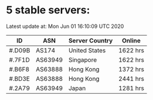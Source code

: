 # 5 stable servers:

Latest update at: Mon Jun 01 16:10:09 UTC 2020

| ID | ASN | Server Country | Online |
| -- | --- | -------------- | ------ |
| #.D09B | AS174 | United States | 1622 hrs |
| #.7F1D | AS63949 | Singapore | 1622 hrs |
| #.B6F8 | AS63888 | Hong Kong | 1372 hrs |
| #.BD3E | AS63888 | Hong Kong | 2441 hrs |
| #.2A79 | AS63949 | Japan | 1281 hrs |

